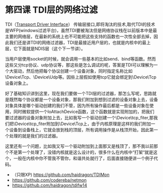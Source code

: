 # 第四课 TDI层的网络过滤 

TDI（[Transport Driver Interface](https://docs.microsoft.com/en-us/previous-versions/windows/hardware/network/ff565094(v=vs.85)?redirectedfrom=MSDN)） 传输层接口,即将淘汰的技术,取代TDI的技术是WFP(windows过滤平台)，虽然TDI要被淘汰但是网络协议栈在以前版本中是最主要的网络层，在最新的系统上也不可能把这些支持的函数也一次性全部去掉，因此我们还是讲TDI的网络过滤器，TDI是最接近用户层的，也就是内核中的最上层，它下面就是NDIS层（这个下一节讲）。

当用户层使用socket的时候，就会调用一些基本的比如send、bind等函数。然而这些又分tcp协议、udp协议等，那这些是怎么调试的呢，答案是TDI可以理解为一个大驱动，然后他把每个协议创建一个设备对象，同时指定名称比如\Device\Tcp、\Device\Udp等。因些上层假如使用tcp它就会绑定到\Device\Tcp设备对象上。

好了基础知识讲到这里，现在我们要做一个TDI层的过滤器，那怎么写呢，思路就是既然每个协议都是一个设备对象，那我们附加到想到过滤的设备对象上去，设备对象具体是哪个驱动创建的我们不管，因为所有操作最后都是一些设备对象在使用，同时微软提供一个IoAttachDevice函数，这个函数就是实现附加的，把我们要过滤器的设备对象附加上去，比如我写一个驱动创建一个\Device\tcp_fiter,那我们把\Device\tcp_fiter附加到\Device\Tcp上，由于内核原理是这样的我们附加一个设备到设备栈上，它就会放到栈的顶层，所有调用操作是从栈顶开始，因此第一个处理的就是我们的过滤器。

这里还有一个问题，比如我又写一个驱动附加到上面那又是栈顶了，那不我以前那个不是第一个处理了，没错内核就是这么设计的，很多什么在内核中“打架“就是这个，一般在内核中你不管我不管你，和谐共处就行了，后面直接随便讲一个例子代码。
* （只限XP) https://github.com/haidragon/TDIMon
* https://github.com/codereba/netmon
* https://github.com/haidragon/tdifw14





